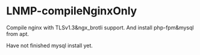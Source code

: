 # LNMP-compileNginxOnly
Compile nginx with TLSv1.3&ngx_brotli support. And install php-fpm&mysql from apt.

Have not finished mysql install yet.
